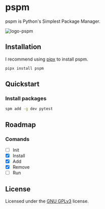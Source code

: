 # pspm

pspm is Python's Simplest Package Manager.

![logo-pspm](https://github.com/user-attachments/assets/6a35d219-1193-42f8-a1b6-0331818e8e4d)

## Installation

I recommend using [pipx](https://pipx.pypa.io/stable/) to install pspm.

```bash
pipx install pspm
```

## Quickstart
### Install packages
```bash
spm add -g dev pytest
```

## Roadmap
### Comands
- [ ] Init
- [x] Install
- [x] Add
- [x] Remove
- [ ] Run

## License

Licensed under the [GNU GPLv3](LICENSE) license.
